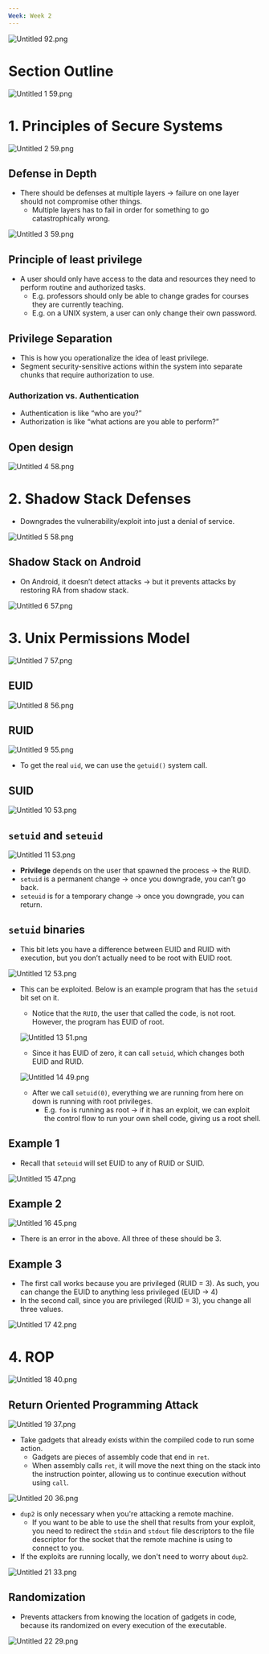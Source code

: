 ```yaml
---
Week: Week 2
---
```

![Untitled 92.png](attachments/Untitled%2092.png)

# Section Outline

![Untitled 1 59.png](attachments/Untitled%201%2059.png)

# 1. Principles of Secure Systems

![Untitled 2 59.png](attachments/Untitled%202%2059.png)

## Defense in Depth

- There should be defenses at multiple layers → failure on one layer should not compromise other things.
    - Multiple layers has to fail in order for something to go catastrophically wrong.

![Untitled 3 59.png](attachments/Untitled%203%2059.png)

## Principle of least privilege

- A user should only have access to the data and resources they need to perform routine and authorized tasks.
    - E.g. professors should only be able to change grades for courses they are currently teaching.
    - E.g. on a UNIX system, a user can only change their own password.

## Privilege Separation

- This is how you operationalize the idea of least privilege.
- Segment security-sensitive actions within the system into separate chunks that require authorization to use.

### Authorization vs. Authentication

- Authentication is like “who are you?”
- Authorization is like “what actions are you able to perform?”

## Open design

![Untitled 4 58.png](attachments/Untitled%204%2058.png)

# 2. Shadow Stack Defenses

- Downgrades the vulnerability/exploit into just a denial of service.

![Untitled 5 58.png](attachments/Untitled%205%2058.png)

## Shadow Stack on Android

- On Android, it doesn’t detect attacks → but it prevents attacks by restoring RA from shadow stack.

![Untitled 6 57.png](attachments/Untitled%206%2057.png)

# 3. Unix Permissions Model

![Untitled 7 57.png](attachments/Untitled%207%2057.png)

## EUID

![Untitled 8 56.png](attachments/Untitled%208%2056.png)

## RUID

![Untitled 9 55.png](attachments/Untitled%209%2055.png)

- To get the real `uid`, we can use the `getuid()` system call.

## SUID

![Untitled 10 53.png](attachments/Untitled%2010%2053.png)

## `setuid` and `seteuid`

![Untitled 11 53.png](attachments/Untitled%2011%2053.png)

- **Privilege** depends on the user that spawned the process → the RUID.
- `setuid` is a permanent change → once you downgrade, you can’t go back.
- `seteuid` is for a temporary change → once you downgrade, you can return.

## `setuid` binaries

- This bit lets you have a difference between EUID and RUID with execution, but you don’t actually need to be root with EUID root.

![Untitled 12 53.png](attachments/Untitled%2012%2053.png)

- This can be exploited. Below is an example program that has the `setuid` bit set on it.
    
    - Notice that the `RUID`, the user that called the code, is not root. However, the program has EUID of root.
    
    ![Untitled 13 51.png](attachments/Untitled%2013%2051.png)
    
    - Since it has EUID of zero, it can call `setuid`, which changes both EUID and RUID.
    
    ![Untitled 14 49.png](attachments/Untitled%2014%2049.png)
    
    - After we call `setuid(0)`, everything we are running from here on down is running with root privileges.
        - E.g. `foo` is running as root → if it has an exploit, we can exploit the control flow to run your own shell code, giving us a root shell.

## Example 1

- Recall that `seteuid` will set EUID to any of RUID or SUID.

![Untitled 15 47.png](attachments/Untitled%2015%2047.png)

## Example 2

![Untitled 16 45.png](attachments/Untitled%2016%2045.png)

- There is an error in the above. All three of these should be 3.

## Example 3

- The first call works because you are privileged (RUID = 3). As such, you can change the EUID to anything less privileged (EUID → 4)
- In the second call, since you are privileged (RUID = 3), you change all three values.

![Untitled 17 42.png](attachments/Untitled%2017%2042.png)

# 4. ROP

![Untitled 18 40.png](attachments/Untitled%2018%2040.png)

## Return Oriented Programming Attack

![Untitled 19 37.png](attachments/Untitled%2019%2037.png)

- Take gadgets that already exists within the compiled code to run some action.
    - Gadgets are pieces of assembly code that end in `ret`.
    - When assembly calls `ret`, it will move the next thing on the stack into the instruction pointer, allowing us to continue execution without using `call`.

![Untitled 20 36.png](attachments/Untitled%2020%2036.png)

- `dup2` is only necessary when you're attacking a remote machine.
    - If you want to be able to use the shell that results from your exploit, you need to redirect the `stdin` and `stdout` file descriptors to the file descriptor for the socket that the remote machine is using to connect to you.
- If the exploits are running locally, we don't need to worry about `dup2`.

![Untitled 21 33.png](attachments/Untitled%2021%2033.png)

## Randomization

- Prevents attackers from knowing the location of gadgets in code, because its randomized on every execution of the executable.

![Untitled 22 29.png](attachments/Untitled%2022%2029.png)